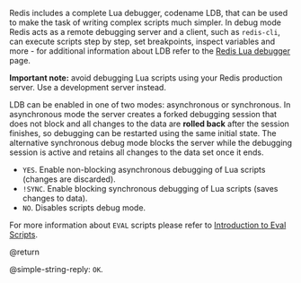Redis includes a complete Lua debugger, codename LDB, that can be used to make the task of
writing complex scripts much simpler.
In debug mode Redis acts as a remote debugging server and a client, such as `redis-cli`, can execute scripts step by step, set breakpoints, inspect variables and more - for additional information about LDB refer to the [Redis Lua debugger](/topics/ldb) page.

**Important note:** avoid debugging Lua scripts using your Redis production
server.
Use a development server instead.

LDB can be enabled in one of two modes: asynchronous or synchronous. In
asynchronous mode the server creates a forked debugging session that does not
block and all changes to the data are **rolled back** after the session
finishes, so debugging can be restarted using the same initial state. The
alternative synchronous debug mode blocks the server while the debugging session
is active and retains all changes to the data set once it ends.

* `YES`. Enable non-blocking asynchronous debugging of Lua scripts (changes are discarded).
* `!SYNC`. Enable blocking synchronous debugging of Lua scripts (saves changes to data).
* `NO`. Disables scripts debug mode.

For more information about `EVAL` scripts please refer to [Introduction to Eval Scripts](/topics/eval-intro).

@return

@simple-string-reply: `OK`.
